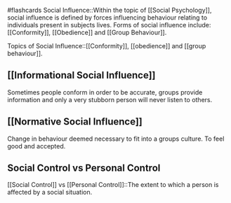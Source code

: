 #flashcards 
Social Influence::Within the topic of [[Social Psychology]], social influence is defined by forces influencing behaviour relating to individuals present in subjects lives. Forms of social influence include: [[Conformity]], [[Obedience]] and [[Group Behaviour]].
<!--SR:!2023-11-08,2,210-->

Topics of Social Influence::[[Conformity]], [[obedience]] and [[group behaviour]].
<!--SR:!2023-11-07,1,228-->
## [[Informational Social Influence]]
Sometimes people conform in order to be accurate, groups provide information and only a very stubborn person will never listen to others.
## [[Normative Social Influence]]
Change in behaviour deemed necessary to fit into a groups culture. To feel good and accepted.

## Social Control vs Personal Control
[[Social Control]] vs [[Personal Control]]::The extent to which a person is affected by a social situation.
<!--SR:!2023-11-08,4,270-->